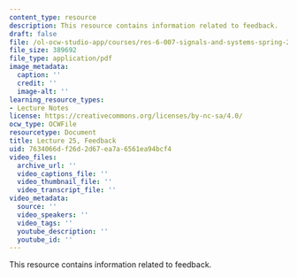 ```yaml
---
content_type: resource
description: This resource contains information related to feedback.
draft: false
file: /ol-ocw-studio-app/courses/res-6-007-signals-and-systems-spring-2011/7634066df26d2d67ea7a6561ea94bcf4_MITRES_6_007S11_lec25.pdf
file_size: 389692
file_type: application/pdf
image_metadata:
  caption: ''
  credit: ''
  image-alt: ''
learning_resource_types:
- Lecture Notes
license: https://creativecommons.org/licenses/by-nc-sa/4.0/
ocw_type: OCWFile
resourcetype: Document
title: Lecture 25, Feedback
uid: 7634066d-f26d-2d67-ea7a-6561ea94bcf4
video_files:
  archive_url: ''
  video_captions_file: ''
  video_thumbnail_file: ''
  video_transcript_file: ''
video_metadata:
  source: ''
  video_speakers: ''
  video_tags: ''
  youtube_description: ''
  youtube_id: ''
---
```

This resource contains information related to feedback.
